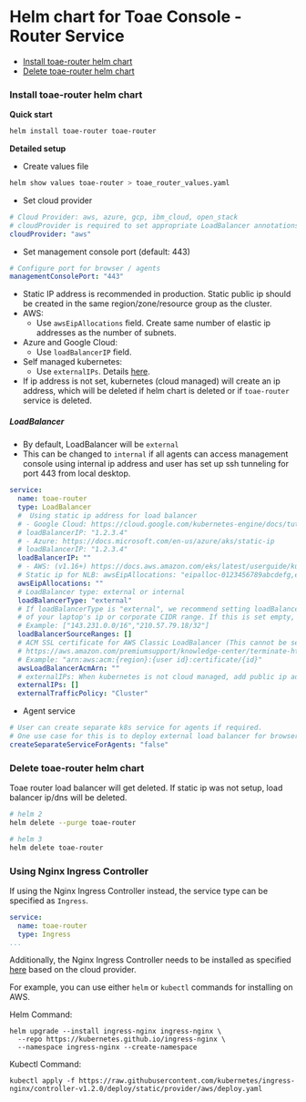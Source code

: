 # Helm chart for Toae Console - Router Service

- [Install toae-router helm chart](#install-toae-router-helm-chart)
- [Delete toae-router helm chart](#delete-toae-router-helm-chart)

### Install toae-router helm chart
**Quick start**

```bash
helm install toae-router toae-router
```

**Detailed setup**

- Create values file
```bash
helm show values toae-router > toae_router_values.yaml
```
- Set cloud provider
```yaml
# Cloud Provider: aws, azure, gcp, ibm_cloud, open_stack
# cloudProvider is required to set appropriate LoadBalancer annotations
cloudProvider: "aws"
```
- Set management console port (default: 443)
```yaml
# Configure port for browser / agents
managementConsolePort: "443"
```
- Static IP address is recommended in production. Static public ip should be created in the same region/zone/resource group as the cluster.
- AWS:
    - Use `awsEipAllocations` field. Create same number of elastic ip addresses as the number of subnets.
- Azure and Google Cloud:
    - Use `loadBalancerIP` field.
- Self managed kubernetes:
    - Use `externalIPs`. Details [here](https://kubernetes.io/docs/concepts/services-networking/service/#external-ips).
- If ip address is not set, kubernetes (cloud managed) will create an ip address, which will be deleted if helm chart is deleted or if `toae-router` service is deleted.

##### LoadBalancer
- By default, LoadBalancer will be `external`
- This can be changed to `internal` if all agents can access management console using internal ip address and user has set up ssh tunneling for port 443 from local desktop.
```yaml
service:
  name: toae-router
  type: LoadBalancer
  #  Using static ip address for load balancer
  # - Google Cloud: https://cloud.google.com/kubernetes-engine/docs/tutorials/configuring-domain-name-static-ip
  # loadBalancerIP: "1.2.3.4"
  # - Azure: https://docs.microsoft.com/en-us/azure/aks/static-ip
  # loadBalancerIP: "1.2.3.4"
  loadBalancerIP: ""
  # - AWS: (v1.16+) https://docs.aws.amazon.com/eks/latest/userguide/kubernetes-versions.html#kubernetes-1.16
  # Static ip for NLB: awsEipAllocations: "eipalloc-0123456789abcdefg,eipalloc-0123456789hijklmn"
  awsEipAllocations: ""
  # LoadBalancer type: external or internal
  loadBalancerType: "external"
  # If loadBalancerType is "external", we recommend setting loadBalancerSourceRanges to the ip address / CIDR ranges
  # of your laptop's ip or corporate CIDR range. If this is set empty, ports 443 and 80 will be open to the public internet.
  # Example: ["143.231.0.0/16","210.57.79.18/32"]
  loadBalancerSourceRanges: []
  # ACM SSL certificate for AWS Classic LoadBalancer (This cannot be set if awsEipAllocations is set)
  # https://aws.amazon.com/premiumsupport/knowledge-center/terminate-https-traffic-eks-acm/
  # Example: "arn:aws:acm:{region}:{user id}:certificate/{id}"
  awsLoadBalancerAcmArn: ""
  # externalIPs: When kubernetes is not cloud managed, add public ip addresses of kubernetes nodes to externalIPs
  externalIPs: []
  externalTrafficPolicy: "Cluster"
```
- Agent service
```yaml
# User can create separate k8s service for agents if required.
# One use case for this is to deploy external load balancer for browser access and internal load balancer for agent communication.
createSeparateServiceForAgents: "false"
```
### Delete toae-router helm chart
Toae router load balancer will get deleted. If static ip was not setup, load balancer ip/dns will be deleted.

```bash
# helm 2
helm delete --purge toae-router

# helm 3
helm delete toae-router
```

### Using Nginx Ingress Controller
If using the Nginx Ingress Controller instead, the service type can be specified as `Ingress`.
```yaml
service:
  name: toae-router
  type: Ingress
...
```

Additionally, the Nginx Ingress Controller needs to be installed as specified [here](https://kubernetes.github.io/ingress-nginx/deploy/) based on the cloud provider.

For example, you can use either `helm` or `kubectl` commands for installing on AWS.

Helm Command:
```
helm upgrade --install ingress-nginx ingress-nginx \
  --repo https://kubernetes.github.io/ingress-nginx \
  --namespace ingress-nginx --create-namespace
```
Kubectl Command:
```
kubectl apply -f https://raw.githubusercontent.com/kubernetes/ingress-nginx/controller-v1.2.0/deploy/static/provider/aws/deploy.yaml
```

